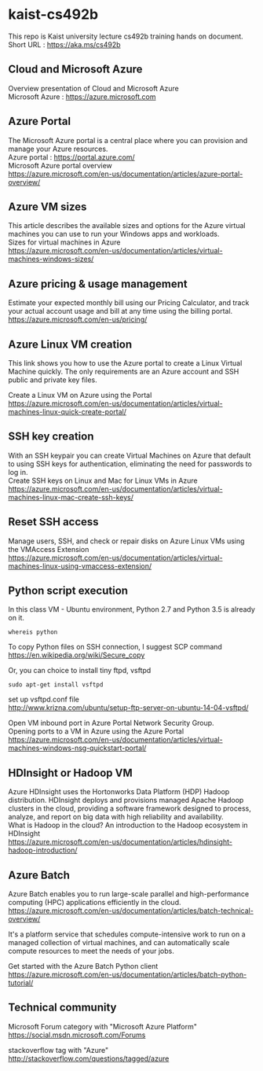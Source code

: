 # kaist-cs492b
This repo is Kaist university lecture cs492b training hands on document.  
Short URL : https://aka.ms/cs492b

## Cloud and Microsoft Azure
Overview presentation of Cloud and Microsoft Azure  
Microsoft Azure : https://azure.microsoft.com

## Azure Portal
The Microsoft Azure portal is a central place where you can provision and manage your Azure resources.  
Azure portal : https://portal.azure.com/  
Microsoft Azure portal overview  
https://azure.microsoft.com/en-us/documentation/articles/azure-portal-overview/

## Azure VM sizes
This article describes the available sizes and options for the Azure virtual machines you can use to run your Windows apps and workloads.  
Sizes for virtual machines in Azure  
https://azure.microsoft.com/en-us/documentation/articles/virtual-machines-windows-sizes/

## Azure pricing & usage management
Estimate your expected monthly bill using our Pricing Calculator, and track your actual account usage and bill at any time using the billing portal.  
https://azure.microsoft.com/en-us/pricing/

## Azure Linux VM creation
This link shows you how to use the Azure portal to create a Linux Virtual Machine quickly. The only requirements are an Azure account and SSH public and private key files.  

Create a Linux VM on Azure using the Portal  
https://azure.microsoft.com/en-us/documentation/articles/virtual-machines-linux-quick-create-portal/

## SSH key creation
With an SSH keypair you can create Virtual Machines on Azure that default to using SSH keys for authentication, eliminating the need for passwords to log in.  
Create SSH keys on Linux and Mac for Linux VMs in Azure  
https://azure.microsoft.com/en-us/documentation/articles/virtual-machines-linux-mac-create-ssh-keys/

## Reset SSH access
Manage users, SSH, and check or repair disks on Azure Linux VMs using the VMAccess Extension  
https://azure.microsoft.com/en-us/documentation/articles/virtual-machines-linux-using-vmaccess-extension/

## Python script execution
In this class VM - Ubuntu environment, Python 2.7 and Python 3.5 is already on it.  
```
whereis python
```

To copy Python files on SSH connection, I suggest SCP command  
https://en.wikipedia.org/wiki/Secure_copy  

Or, you can choice to install tiny ftpd, vsftpd  
```
sudo apt-get install vsftpd
```
set up vsftpd.conf file  
http://www.krizna.com/ubuntu/setup-ftp-server-on-ubuntu-14-04-vsftpd/

Open VM inbound port in Azure Portal Network Security Group.  
Opening ports to a VM in Azure using the Azure Portal  
https://azure.microsoft.com/en-us/documentation/articles/virtual-machines-windows-nsg-quickstart-portal/


## HDInsight or Hadoop VM
Azure HDInsight uses the Hortonworks Data Platform (HDP) Hadoop distribution. HDInsight deploys and provisions managed Apache Hadoop clusters in the cloud, providing a software framework designed to process, analyze, and report on big data with high reliability and availability.  
What is Hadoop in the cloud? An introduction to the Hadoop ecosystem in HDInsight  
https://azure.microsoft.com/en-us/documentation/articles/hdinsight-hadoop-introduction/  

## Azure Batch
Azure Batch enables you to run large-scale parallel and high-performance computing (HPC) applications efficiently in the cloud.  
https://azure.microsoft.com/en-us/documentation/articles/batch-technical-overview/  

It's a platform service that schedules compute-intensive work to run on a managed collection of virtual machines, and can automatically scale compute resources to meet the needs of your jobs.  

Get started with the Azure Batch Python client  
https://azure.microsoft.com/en-us/documentation/articles/batch-python-tutorial/

## Technical community
Microsoft Forum category with "Microsoft Azure Platform"  
https://social.msdn.microsoft.com/Forums  

stackoverflow tag with "Azure"  
http://stackoverflow.com/questions/tagged/azure  